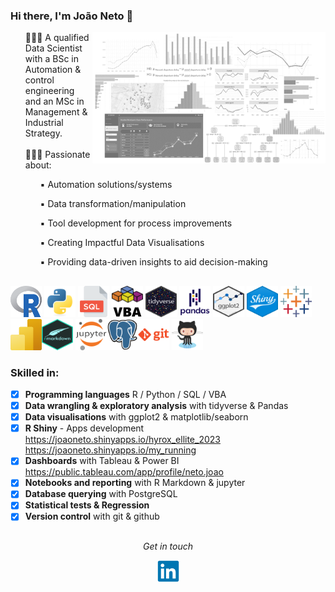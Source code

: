 ### Hi there, I'm João Neto 👋    

<img align = "right" src= "https://github.com/netojoao85/icons/blob/main/background3.png" height = "210" />
<ul align = "left">
👨🏻‍🎓 A qualified Data Scientist with a BSc in Automation & control engineering and an MSc in Management & Industrial Strategy. <br><br>
👨🏻‍💻 Passionate about: <br>
      <ol>▪️ Automation solutions/systems </ol>
      <ol>▪️ Data transformation/manipulation </ol>
      <ol>▪️ Tool development for process improvements </ol>
      <ol>▪️ Creating Impactful Data Visualisations </ol>
      <ol>▪️ Providing data-driven insights to aid decision-making </ol>
</ul>

##
<img src= "https://github.com/netojoao85/icons/blob/main/r_programming.svg" width = "50" height = "50" /> <img src= "https://github.com/netojoao85/icons/blob/main/python.svg" width = "50" height = "50" /> <img src= "https://github.com/netojoao85/icons/blob/main/sql.svg" width = "50" height = "50" /> <img src= "https://github.com/netojoao85/icons/blob/main/VBA.svg" width = "50" height = "50" /> <img src= "https://github.com/netojoao85/icons/blob/main/tidyverse.svg" width = "50" height = "50" /> <img src= "https://github.com/netojoao85/icons/blob/main/pandas.svg" width = "50" height = "50" /> <img src= "https://github.com/netojoao85/icons/blob/main/ggplot2.svg" width = "50" height = "50" /> <img src= "https://github.com/netojoao85/icons/blob/main/shiny.svg" width = "50" height = "50" /> <img src= "https://github.com/netojoao85/icons/blob/main/tableau.svg" width = "50" height = "50" /> <img src= "https://github.com/netojoao85/icons/blob/main/power_bi.svg" width = "50" height = "50" /><img src= "https://github.com/netojoao85/icons/blob/main/rmarkdown.svg" width = "50" height = "50" /> <img src="https://github.com/netojoao85/icons/blob/main/jupyter.svg" width = "50" height = "50" /><img src= "https://github.com/netojoao85/icons/blob/main/postres_sql.svg" width = "50" height = "50" /><img src= "https://github.com/netojoao85/icons/blob/main/git.svg" width = "50" height = "50" /> <img src= "https://github.com/netojoao85/icons/blob/main/github_icon.svg" width = "50" height = "50" />       


### Skilled in:
- [x] **Programming languages** R / Python / SQL / VBA
- [x] **Data wrangling & exploratory analysis** with tidyverse & Pandas
- [x] **Data visualisations** with ggplot2 & matplotlib/seaborn
- [X] **R Shiny** - Apps development     
      https://joaoneto.shinyapps.io/hyrox_ellite_2023      
      https://joaoneto.shinyapps.io/my_running      
- [x] **Dashboards** with Tableau & Power BI         
      https://public.tableau.com/app/profile/neto.joao               
- [x] **Notebooks and reporting** with R Markdown & jupyter
- [x] **Database querying** with PostgreSQL
- [x] **Statistical tests & Regression**
- [x] **Version control** with git & github
##
<p align = "center">
  <i> 
    Get in touch
  </i>
</p>
<p align="center">
  <a href = "https://www.linkedin.com/in/joaonetoprofile/" target = "_blank">
    <img src = "https://github.com/devicons/devicon/blob/master/icons/linkedin/linkedin-original.svg" alt = "linkedin logo" width = "35" height = "35" />
  </a> 
</p>
